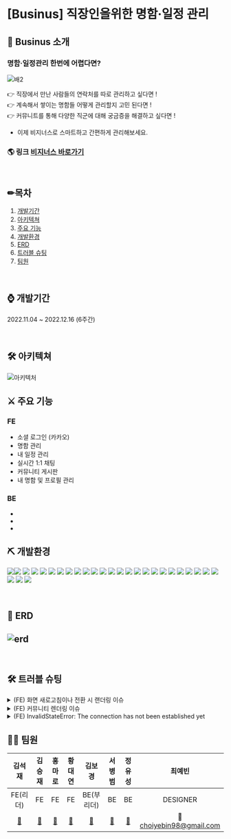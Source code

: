 
# [Businus] 직장인을위한 명함·일정 관리

## 🎉 Businus 소개

### 명함·일정관리 한번에 어렵다면?
![배2](https://user-images.githubusercontent.com/80233565/207816259-4a163362-0aee-4403-8d6f-6a049b169c39.png)

👉 직장에서 만난 사람들의 연락처를 따로 관리하고 싶다면 ! </br>
👉 계속해서 쌓이는 명함들 어떻게 관리할지 고민 된다면 ! </br>
👉 커뮤니트를 통해 다양한 직군에 대해 궁금증을 해결하고 싶다면 ! </br>

- 이제 비지너스로 스마트하고 간편하게 관리해보세요.

### 🌎 링크 [비지너스 바로가기](https://www.businus2.com)


<br>

## ✏목차
1. [개발기간](#-개발기간)
2. [아키텍쳐](#-아키텍쳐)
3. [주요 기능](#-주요-기능)
4. [개발환경](#-개발환경)
5. [ERD](#-erd)
6. [트러블 슈팅](#-트러블-슈팅)
7. [팀원](#-팀원)

<br>



## ⌚ 개발기간
2022.11.04 ~ 2022.12.16 (6주간)

<br>

## 🛠 아키텍쳐
![아키텍처](https://user-images.githubusercontent.com/80233565/207819747-936b4d0c-5221-4d5b-950b-7ae2095f2420.JPG)


## ⚔ 주요 기능
### FE
- 소셜 로그인 (카카오)
- 명함 관리
- 내 일정 관리
- 실시간 1:1 채팅
- 커뮤니티 게시판
- 내 명함 및 프로필 관리

### BE
-
-
-


## ⛏ 개발환경

<img  src="https://img.shields.io/badge/react-61DAFB?style=for-the-badge&logo=react&logoColor=black"><img src="https://img.shields.io/badge/React%20Hook%20Form-%23EC5990.svg?style=for-the-badge&logo=reacthookform&logoColor=white">
<img  src="https://img.shields.io/badge/Redux Toolkit-764ABC?style=for-the-badge&logo=Redux&logoColor=white"/>
<img  src="https://img.shields.io/badge/Axios-5A29E4?style=for-the-badge&logo=axios&logoColor=white">
<img  src="https://img.shields.io/badge/styled-components-DB7093?style=for-the-badge&logo=styled-components&logoColor=white">
<img  src="https://img.shields.io/badge/React Router-CA4245?style=for-the-badge&logo=React Router&logoColor=white">
<img  src="https://img.shields.io/badge/JavaScript-F7DF1E?style=for-the-badge&logo=JavaScript&logoColor=black">
<img  src="https://img.shields.io/badge/KAKAO DEVELOPERS-FFCD00?style=for-the-badge&logo=KAKAO&logoColor=black">
<img  src="https://img.shields.io/badge/STOMP-blue?style=for-the-badge&logo=StompJs&logoColor=white">
<img  src="https://img.shields.io/badge/SOCKJS-navy?style=for-the-badge&logo=sockJS&logoColor=white">
<img  src="https://img.shields.io/badge/AWS Amplify-FF9900?style=for-the-badge&logo=AWS Amplify&logoColor=white">
<img  src="https://img.shields.io/badge/Amazon EC2-FF9900?style=for-the-badge&logo=Amazon EC2&logoColor=white">
<img  src="https://img.shields.io/badge/Route53-FF9900?style=for-the-badge&logo=Route53&logoColor=white">
<img  src="https://img.shields.io/badge/SSL-006600?style=for-the-badge&logo=white">
<img  src="https://img.shields.io/badge/Spring-6DB33F?style=for-the-badge&logo=Spring&logoColor=white">
<img  src="https://img.shields.io/badge/Spring Boot-6DB33F?style=for-the-badge&logo=Spring Boot&logoColor=white">
<img  src="https://img.shields.io/badge/Spring Batch-6DB33F?style=for-the-badge&logo=white">
<img  src="https://img.shields.io/badge/Spring_Security-6DB33F?style=for-the-badge&logo=Spring-Security&logoColor=white">
<img  src="https://img.shields.io/badge/Swagger-85EA2D?style=for-the-badge&logo=Swagger&logoColor=white">
<img  src="https://img.shields.io/badge/JWT-000000?style=for-the-badge&logo=JSON%20web%20tokens&logoColor=white">
<img  src="https://img.shields.io/badge/Redis-DC382D?style=for-the-badge&logo=Redis&logoColor=white">
<img  src="https://img.shields.io/badge/OCR-099DFD?style=for-the-badge&logo=S&logoColor=white">
<img  src="https://img.shields.io/badge/Cloud Vision API-4285F4?style=for-the-badge&logo=S&logoColor=white">
<img  src="https://img.shields.io/badge/Google Storage-4285F4?style=for-the-badge&logo=Google&logoColor=white">
<img  src="https://img.shields.io/badge/JPA-0ABF53?style=for-the-badge&logo=S&logoColor=white">
<img  src="https://img.shields.io/badge/AWS Rds-527FFF?style=for-the-badge&logo=Amazon RDS&logoColor=white">
<img  src="https://img.shields.io/badge/MySQL-4479A1?style=for-the-badge&logo=MySQL&logoColor=white">
<img  src="https://img.shields.io/badge/Github-181717?style=for-the-badge&logo=GitHub&logoColor=white">
     

    

<br>

## 🔑 ERD 
## ![erd](https://user-images.githubusercontent.com/80233565/207846959-056e718d-f33c-4038-aec3-2146f9dc8e87.JPG)

<br>


## 🛠 트러블 슈팅
<details>
<summary>(FE) 화면 새로고침이나 전환 시 랜더링 이슈</summary>
<div markdown="1"></br>
<span style="color:Red"> <b>이슈 사항</b></span></br>
1.페이지 렌더링시 useSelector로 불러오는 값이 undefined, map함수를 사용해 화면에 보여주는 경우 에러가 발생
</br></br>
<span style="color:Red"> <b>문제 해결</b></span></br>
1.initialState 기본 값 설정</br>
2.삼항연사자 혹은 if문으로 undefined일 때의 조건을 걸어줌</br>

![트러블슈팅1](https://user-images.githubusercontent.com/80233565/207854388-39466131-68cc-40f2-90e8-179e5f8b2327.JPG)</br>
3.reducer에서 서버와 통신 후에 fulfill되는 data형태 확인 </br>
![트러블슈팅1-1](https://user-images.githubusercontent.com/80233565/207853952-322aa604-570d-42f3-af37-1186ab3d821a.JPG)

</div>
</details>

<details>
<summary>(FE) 커뮤니티 렌더링 이슈</summary>
<div markdown="2"></br>
<span style="color:Red"> <b>이슈 사항</b></span></br>
1.게시글 등록/수정/삭제시 화면에 바로 렌더링 되지 않는 이슈</br>
2.커뮤니티 상세조회 후 뒤로가기를 눌렀을 때 화면에 불필요한 내용들이 잠깐 렌더링 되는 이슈
</br></br>
<span style="color:Red"> <b>문제 해결</b></span>
</br>
1.initialState의 isLoading과 useEffect를 활용</br>
2.loading이라는 상태를 만들고 상태변경시 LoadingPage를 return </br>

![트러블슈팅2](https://user-images.githubusercontent.com/80233565/207856899-47122276-3832-49ba-a165-2a2f26425e67.JPG)


</div>
</details>

<details>
<summary>(FE) InvalidStateError: The connection has not been established yet </summary>
<div markdown="3"></br>
<span style="color:Red"> <b>이슈 사항</b></span></br>
1.게시글에서 채팅페이지로 이동 후 websocket connect보다 subscribe가 먼저 진행되는 이슈가 발생하여 TypeError도 함께 발생하였다.</br>
</br>
<span style="color:Red"> <b>문제 해결</b></span></br>
1.웹소켓 커넥션 상태를 이용해 웹소켓의 상태가 1일 경우 즉 연결이 성립되고 통신중인 상태일 때 subscribe가 실행되도 구독이 되도록 해보았지만 변함은 없었다.</br>
2.페이지 이동후 마운트 될 때 connect보다 subscirbe가 나중에 진행되도록 setTimeout을 설정하여 해결</br>
(navigate를 먼저 할당하여 해결이 가능하지만 안정적인 작동을 위해 setTimeout 지정)</br>
  
![트러블3](https://user-images.githubusercontent.com/80233565/207860453-e387c826-75c7-4ac6-b19c-5d445b8ca162.JPG)


</div>

</details>





## 🤸🏻‍ 팀원

| 김석재 | 김승재  | 홍마로  | 황대연 | 김보경 | 서병범 | 정유성 | 최예빈 |
|:--:|:--:|:--:|:--:|:--:|:--:|:--:|:--:|
| FE(리더) | FE | FE | FE | BE(부리더) | BE | BE | DESIGNER |
| [🔗](https://github.com/ssssssg-hub) |[🔗](https://github.com/andamiro98) |[🔗](https://github.com/formaro) |[🔗](https://github.com/dyhwnag) |[🔗](https://github.com/kimbokyung1220) | [🔗](https://github.com/ByeongbumSeo)| [🔗](https://github.com/yusung4612) | 📧 choiyebin98@gmail.com |



